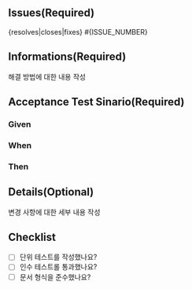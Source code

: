 ## Issues(Required)
{resolves|closes|fixes} #{ISSUE_NUMBER}

## Informations(Required)
해결 방법에 대한 내용 작성

## Acceptance Test Sinario(Required)
### Given
### When
### Then

## Details(Optional)
변경 사항에 대한 세부 내용 작성

## Checklist
- [ ] 단위 테스트를 작성했나요?
- [ ] 인수 테스트롤 통과했나요?
- [ ] 문서 형식을 준수했나요?
